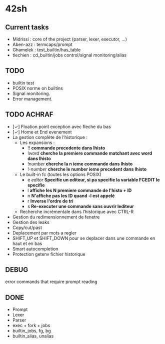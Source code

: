 # 42sh

## Current tasks

- Midrissi : core of the project (parser, lexer, executor, ...)
- Aben-azz : termcaps/prompt
- Ghamelek : test_builtin/has_table
- tlechien : cd_builtin/jobs control/signal monitoring/alias

## TODO
- builtin test
- POSIX norme on builtins
- Signal monitoring.
- Error management.

## TODO ACHRAF
- [✓] Floation point exception avec fleche du bas
- [✓] Home et End evenement
- La gestion complète de l’historique :
	- Les expansions :
		- !! **commande precedente dans lhisto**
		- !*word* **cherche la premiere commande matchant avec word dans lhisto**
		- !*number* **cherche la n ieme commande dans lhisto**
		- !-*number* **cherche le number ieme precedent dans lhisto**
	- Le built-in fc (toutes les options POSIX)
		- e *editor* **Specifie un editeur, si pa specifie la variable FCEDIT le specifie**
		- l **affiche les N premiere commande de l'histo + ID**
		- n	 **N'affiche pas les ID quand -l est appelé**
		- r	 **Inverse l'ordre de tri**
		- s	 **Re-executer une commande sans ouvrir lediteur**
	- Recherche incrémentale dans l’historique avec CTRL-R
- Gestion du redimensionnement de fenetre
- Gestion des leaks
- Copy/cut/past
- Deplacement par mots a regler
- SHIFT_UP et SHIFT_DOWN pour se deplacer dans une commande en haut et en bas
- Smart autocompletion
- Protection getenv fichier historique

## DEBUG

error commands that require prompt reading

## DONE

- Prompt
- Lexer
- Parser
- exec + fork + jobs
- builtin_jobs, fg, bg
- builtin_alias, unalias
